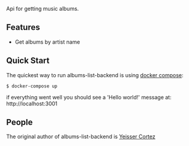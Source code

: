 Api for getting music albums.

## Features

  * Get albums by artist name

## Quick Start

  The quickest way to run albums-list-backend is using [docker compose](https://docs.docker.com/compose/install/):

```console
$ docker-compose up
```

  if everything went well you should see a 'Hello world!' message at: http://localhost:3001

## People

The original author of albums-list-backend is [Yeisser Cortez](https://github.com/yeisserc)